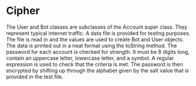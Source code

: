 # Cipher

The User and Bot classes are subclasses of the Account super class. They represent typical 
internet traffic. A data file is provided for testing purposes. The file is read in and the 
values are used to create Bot and User objects. The data is printed out in a neat format using the
toString method. The password for each account is checked for strength. It must be 8 digits long, contain an 
uppercase letter, lowercase letter, and a symbol. A regular expression is used to check that 
the criteria is met. The password is then encrypted by shifting up through the alphabet given by the
salt value that is provided in the test file.

